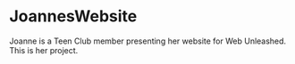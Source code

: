 # JoannesWebsite
Joanne is a Teen Club member presenting her website for Web Unleashed. This is her project. 
